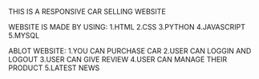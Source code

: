 THIS IS A RESPONSIVE CAR SELLING WEBSITE

WEBSITE IS MADE BY USING:
1.HTML
2.CSS
3.PYTHON
4.JAVASCRIPT
5.MYSQL

ABLOT WEBSITE:
1.YOU CAN PURCHASE CAR
2.USER CAN LOGGIN AND LOGOUT
3.USER CAN GIVE REVIEW
4.USER CAN MANAGE THEIR PRODUCT
5.LATEST NEWS

      










